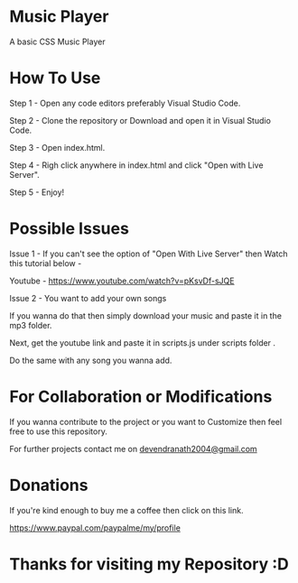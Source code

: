 # Music Player
 A basic CSS Music Player


# How To Use

Step 1 - Open any code editors preferably Visual Studio Code.

Step 2 - Clone the repository or Download and open it in Visual Studio Code.

Step 3 - Open index.html.

Step 4 - Righ click anywhere in index.html and click "Open with Live Server".

Step 5 - Enjoy!


# Possible Issues

Issue 1 - If you can't see the option of "Open With Live Server" then Watch this tutorial below -

Youtube - https://www.youtube.com/watch?v=pKsvDf-sJQE

Issue 2 - You want to add your own songs

If you wanna do that then simply download your music and paste it in the mp3 folder.

Next, get the youtube link and paste it in scripts.js under scripts folder .

Do the same with any song you wanna add.

# For Collaboration or Modifications

If you wanna contribute to the project or you want to Customize then feel free to use this repository. 

For further projects contact me on devendranath2004@gmail.com

# Donations

If you're kind enough to buy me a coffee then click on this link.

https://www.paypal.com/paypalme/my/profile

# Thanks for visiting my Repository :D
